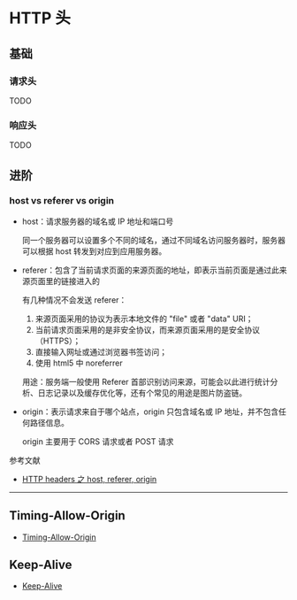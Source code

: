 # HTTP 头

## 基础

### 请求头

TODO

### 响应头

TODO

## 进阶

### host vs referer vs origin

- host：请求服务器的域名或 IP 地址和端口号

    同一个服务器可以设置多个不同的域名，通过不同域名访问服务器时，服务器可以根据 host 转发到对应到应用服务器。

- referer：包含了当前请求页面的来源页面的地址，即表示当前页面是通过此来源页面里的链接进入的

    有几种情况不会发送 referer：

    1. 来源页面采用的协议为表示本地文件的 "file" 或者 "data" URI；
    2. 当前请求页面采用的是非安全协议，而来源页面采用的是安全协议（HTTPS）；
    3. 直接输入网址或通过浏览器书签访问；
    4. 使用 html5 中 noreferrer

    用途：服务端一般使用 Referer 首部识别访问来源，可能会以此进行统计分析、日志记录以及缓存优化等，还有个常见的用途是图片防盗链。

- origin：表示请求来自于哪个站点，origin 只包含域名或 IP 地址，并不包含任何路径信息。

    origin 主要用于 CORS 请求或者 POST 请求

参考文献

- [HTTP headers 之 host, referer, origin](https://juejin.cn/post/6844903954455724045)


---

## Timing-Allow-Origin

- [Timing-Allow-Origin](https://developer.mozilla.org/en-US/docs/Web/HTTP/Headers/Timing-Allow-Origin)

## Keep-Alive

- [Keep-Alive](https://developer.mozilla.org/en-US/docs/Web/HTTP/Headers/Keep-Alive)

